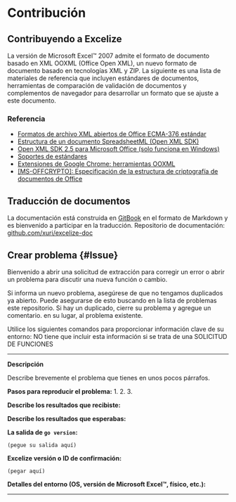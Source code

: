 # Contribución

## Contribuyendo a Excelize

La versión de Microsoft Excel&trade; 2007 admite el formato de documento basado en XML OOXML (Office Open XML), un nuevo formato de documento basado en tecnologías XML y ZIP. La siguiente es una lista de materiales de referencia que incluyen estándares de documentos, herramientas de comparación de validación de documentos y complementos de navegador para desarrollar un formato que se ajuste a este documento.

### Referencia

* [Formatos de archivo XML abiertos de Office ECMA-376 estándar](https://www.ecma-international.org/publications-and-standards/standards/ecma-376/)
* [Estructura de un documento SpreadsheetML (Open XML SDK)](https://learn.microsoft.com/es-es/office/open-xml/spreadsheet/structure-of-a-spreadsheetml-document)
* [Open XML SDK 2.5 para Microsoft Office (solo funciona en Windows)](https://github.com/OfficeDev/Open-XML-SDK/releases/tag/v2.5)
* [Soportes de estándares](https://learn.microsoft.com/es-es/openspecs/standards_support/ms-stdsuplp/17a32be7-10b3-4025-bea4-133a66b4c689)
* [Extensiones de Google Chrome: herramientas OOXML](https://chrome.google.com/webstore/detail/ooxml-tools/bjmmjfdegplhkefakjkccocjanekbapn)
* [[MS-OFFCRYPTO]: Especificación de la estructura de criptografía de documentos de Office](https://learn.microsoft.com/es-es/openspecs/office_file_formats/ms-offcrypto/3c34d72a-1a61-4b52-a893-196f9157f083)

## Traducción de documentos

La documentación está construida en [GitBook](https://github.com/GitbookIO/gitbook) en el formato de Markdown y es bienvenido a participar en la traducción. Repositorio de documentación: [github.com/xuri/excelize-doc](https://github.com/xuri/excelize-doc)

## Crear problema {#Issue}

Bienvenido a abrir una solicitud de extracción para corregir un error o abrir un problema para discutir una nueva función o cambio.

Si informa un nuevo problema, asegúrese de que no tengamos duplicados
ya abierto. Puede asegurarse de esto buscando en la lista de problemas este
repositorio. Si hay un duplicado, cierre su problema y agregue un comentario.
en su lugar, al problema existente.

Utilice los siguientes comandos para proporcionar información clave de su entorno:
NO tiene que incluir esta información si se trata de una SOLICITUD DE FUNCIONES

---

**Descripción**

Describe brevemente el problema que tienes en unos pocos párrafos.

**Pasos para reproducir el problema:**
1.
2.
3.

**Describe los resultados que recibiste:**

**Describe los resultados que esperabas:**

**La salida de `go version`:**

```text
(pegue su salida aquí)
```

**Excelize versión o ID de confirmación:**

```text
(pegar aquí)
```

**Detalles del entorno (OS, versión de Microsoft Excel&trade;, físico, etc.):**

---

